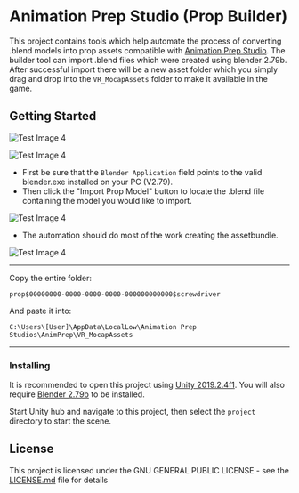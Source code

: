 # Animation Prep Studio (Prop Builder)

This project contains tools which help automate the process of converting .blend models into prop assets compatible with [Animation Prep Studio](https://drive.google.com/open?id=17MyFQ75dfBuaf5IL4ba-4BH8klWj6-5r "Animation Prep Studio Direct Download"). The builder tool can import .blend files which were created using blender 2.79b. After successful import there will be a new asset folder which you simply drag and drop into the `VR_MocapAssets` folder to make it available in the game.

## Getting Started

![Test Image 4](https://raw.githubusercontent.com/guiglass/PropBuilder/master/Documentation/menu.png)

![Test Image 4](https://raw.githubusercontent.com/guiglass/PropBuilder/master/Documentation/builder.png)
* First be sure that the `Blender Application` field points to the valid blender.exe installed on your PC (V2.79).
* Then click the "Import Prop Model" button to locate the .blend file containing the model you would like to import.

![Test Image 4](https://raw.githubusercontent.com/guiglass/PropBuilder/master/Documentation/select.png)
* The automation should do most of the work creating the assetbundle.

![Test Image 4](https://raw.githubusercontent.com/guiglass/PropBuilder/master/Documentation/asset.png)
___
Copy the entire folder:

`prop$00000000-0000-0000-0000-000000000000$screwdriver`

And paste it into:

`C:\Users\[User]\AppData\LocalLow\Animation Prep Studios\AnimPrep\VR_MocapAssets`
___
### Installing

It is recommended to open this project using [Unity 2019.2.4f1](https://unity3d.com/unity/whats-new/2019.2.4 "Unity Engine Download").
You will also require [Blender 2.79b](https://download.blender.org/release/Blender2.79/ "Blender Downloads") to be installed.

Start Unity hub and navigate to this project, then select the `project` directory to start the scene.

## License

This project is licensed under the GNU GENERAL PUBLIC LICENSE - see the [LICENSE.md](LICENSE.md) file for details